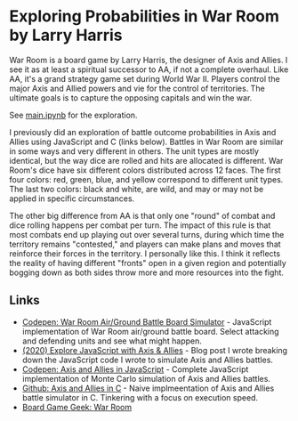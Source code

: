 # Exploring Probabilities in War Room by Larry Harris

War Room is a board game by Larry Harris, the designer of Axis and Allies. I see it as at least a spiritual successor to AA, if not a complete overhaul. Like AA, it's a grand strategy game set during World War II. Players control the major Axis and Allied powers and vie for the control of territories. The ultimate goals is to capture the opposing capitals and win the war.

See [main.ipynb](main.ipynb) for the exploration.

I previously did an exploration of battle outcome probabilities in Axis and Allies using JavaScript and C (links below). Battles in War Room are similar in some ways and very different in others. The unit types are mostly identical, but the way dice are rolled and hits are allocated is different. War Room's dice have six different colors distributed across 12 faces. The first four colors: red, green, blue, and yellow correspond to different unit types. The last two colors: black and white, are wild, and may or may not be applied in specific circumstances.

The other big difference from AA is that only one "round" of combat and dice rolling happens per combat per turn. The impact of this rule is that most combats end up playing out over several turns, during which time the territory remains "contested," and players can make plans and moves that reinforce their forces in the territory. I personally like this. I think it reflects the reality of having different "fronts" open in a given region and potentially bogging down as both sides throw more and more resources into the fight.

## Links

- [Codepen: War Room Air/Ground Battle Board Simulator](https://codepen.io/whusterj/full/YzgJdEy/9439d70207e540169361fbbb0e6133e1) - JavaScript implementation of War Room air/ground battle board. Select attacking and defending units and see what might happen.
- [(2020) Explore JavaScript with Axis & Allies](https://williamhuster.com/explore-js-with-axis-and-allies/) - Blog post I wrote breaking down the JavaScript code I wrote to simulate Axis and Allies battles.
- [Codepen: Axis and Allies in JavaScript](https://codepen.io/whusterj/pen/VwvjzQv/b4397c0d26fc315dae283d682f7819d8) - Complete JavaScript implementation of Monte Carlo simulation of Axis and Allies battles.
- [Github: Axis and Allies in C](https://github.com/whusterj/axis-and-allies) - Naive implmeentation of Axis and Allies battle simulator in C. Tinkering with a focus on execution speed.
- [Board Game Geek: War Room](https://boardgamegeek.com/boardgame/229713/war-room)

